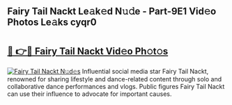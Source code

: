 ## Fairy Tail Nackt Le𝚊k𝚎d N𝚞𝚍e - Part-9E1 Vid𝚎o Photos Le𝚊ks cyqr0

# <h2><a href="http://fb513mx.evod.top/?m=Fairy+Tail+Nackt">🔗 👉🔴 Fairy Tail Nackt Vid𝚎o Ph𝚘t𝚘s</a></h2>

[![Fairy Tail Nackt N𝚞d𝚎s](https://i.imgur.com/8V9OHl7.gif)](http://fb513mx.evod.top/?m=Fairy+Tail+Nackt)
Influential social media star Fairy Tail Nackt, renowned for sharing lifestyle and dance-related content through solo and collaborative dance performances and vlogs. Public figures Fairy Tail Nackt can use their influence to advocate for important causes. 
